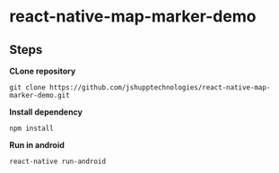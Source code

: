 # react-native-map-marker-demo

## Steps

**CLone repository**

```
git clone https://github.com/jshupptechnologies/react-native-map-marker-demo.git
```

**Install dependency**

```
npm install
```

**Run in android**

```
react-native run-android
```